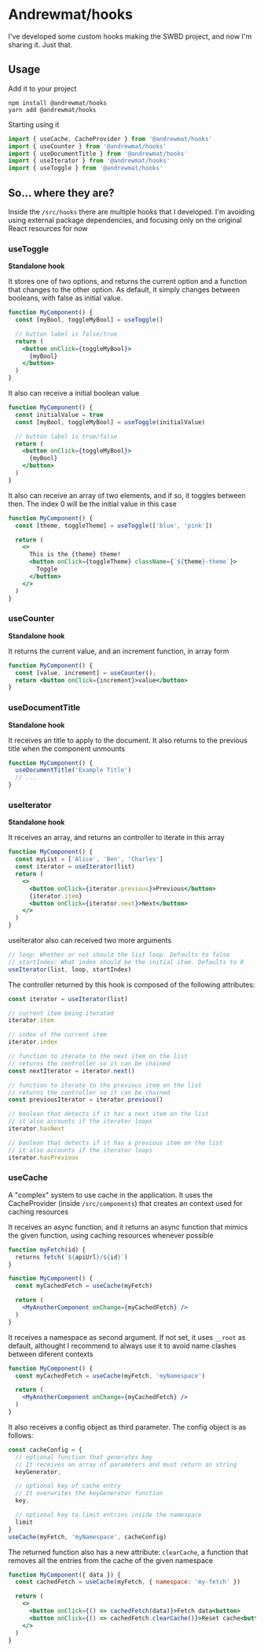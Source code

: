 # Andrewmat/hooks

I've developed some custom hooks making the SWBD project, and now I'm sharing it. Just that.

## Usage

Add it to your project

```
npm install @andrewmat/hooks
yarn add @andrewmat/hooks
```

Starting using it

```jsx
import { useCache, CacheProvider } from '@andrewmat/hooks'
import { useCounter } from '@andrewmat/hooks'
import { useDocumentTitle } from '@andrewmat/hooks'
import { useIterator } from '@andrewmat/hooks'
import { useToggle } from '@andrewmat/hooks'
```

## So... where they are?

Inside the `/src/hooks` there are multiple hooks that I developed. I'm avoiding using external package dependencies, and focusing only on the original React resources for now

### useToggle

**Standalone hook**

It stores one of two options, and returns the current option and a function that changes to the other option.
As default, it simply changes between booleans, with false as initial value.

```jsx
function MyComponent() {
  const [myBool, toggleMyBool] = useToggle()

  // button label is false/true
  return (
    <button onClick={toggleMyBool}>
      {myBool}
    </button>
  )
}
```

It also can receive a initial boolean value

```jsx
function MyComponent() {
  const initialValue = true
  const [myBool, toggleMyBool] = useToggle(initialValue)

  // button label is true/false
  return (
    <button onClick={toggleMyBool}>
      {myBool}
    </button>
  )
}
```

It also can receive an array of two elements, and if so, it toggles between then. The index 0 will be the initial value in this case

```jsx
function MyComponent() {
  const [theme, toggleTheme] = useToggle(['blue', 'pink'])

  return (
    <>
      This is the {theme} theme!
      <button onClick={toggleTheme} className={`${theme}-theme`}>
        Toggle
      </button>
    </>
  )
}
```

### useCounter

**Standalone hook**

It returns the current value, and an increment function, in array form

```jsx
function MyComponent() {
  const [value, increment] = useCounter();
  return <button onClick={increment}>value</button>
}
```

### useDocumentTitle

**Standalone hook**

It receives an title to apply to the document. It also returns to the previous title when the component unmounts

```jsx
function MyComponent() {
  useDocumentTitle('Example Title')
  // ...
}
```

### useIterator

**Standalone hook**

It receives an array, and returns an controller to iterate in this array

```jsx
function MyComponent() {
  const myList = ['Alice', 'Ben', 'Charles']
  const iterator = useIterator(list)
  return (
    <>
      <button onClick={iterator.previous}>Previous</button>
      {iterator.item}
      <button onClick={iterator.next}>Next</button>
    </>
  )
}
```

useIterator also can received two more arguments

```jsx
// loop: Whether or not should the list loop. Defaults to false
// startIndex: What index should be the initial item. Defaults to 0
useIterator(list, loop, startIndex)
```

The controller returned by this hook is composed of the following attributes:

```jsx
const iterator = useIterator(list)

// current item being iterated
iterator.item

// index of the current item
iterator.index

// function to iterate to the next item on the list
// returns the controller so it can be chained
const nextIterator = iterator.next()

// function to iterate to the previous item on the list
// returns the controller so it can be chained
const previousIterator = iterator.previous()

// boolean that detects if it has a next item on the list
// it also accounts if the iterator loops
iterator.hasNext

// boolean that detects if it has a previous item on the list
// it also accounts if the iterator loops
iterator.hasPrevious
```

### useCache

A "complex" system to use cache in the application. It uses the CacheProvider (inside `/src/components`) that creates an context used for caching resources

It receives an async function, and it returns an async function that mimics the given function, using caching resources whenever possible

```jsx
function myFetch(id) {
  returns fetch(`${apiUrl}/${id}`)
}

function MyComponent() {
  const myCachedFetch = useCache(myFetch)

  return (
    <MyAnotherComponent onChange={myCachedFetch} />
  )
}
```

It receives a namespace as second argument. If not set, it uses `__root` as default, althought I recommend to always use it to avoid name clashes between diferent contexts

```jsx
function MyComponent() {
  const myCachedFetch = useCache(myFetch, 'myNamespace')

  return (
    <MyAnotherComponent onChange={myCachedFetch} />
  )
}
```

It also receives a config object as third parameter. The config object is as follows:

```jsx
const cacheConfig = {
  // optional function that generates key
  // It receives an array of parameters and must return an string
  keyGenerator,

  // optional key of cache entry
  // It overwrites the keyGenerator function
  key,

  // optional key to limit entries inside the namespace
  limit
}
useCache(myFetch, 'myNamespace', cacheConfig)

```

The returned function also has a new attribute: `clearCache`, a function that removes all the entries from the cache of the given namespace

```jsx
function MyComponent({ data }) {
  const cachedFetch = useCache(myFetch, { namespace: 'my-fetch' })

  return (
    <>
      <button onClick={() => cachedFetch(data)}>Fetch data<button>
      <button onClick={() => cachedFetch.clearCache()}>Reset cache<button>
    </>
  )
}
```
